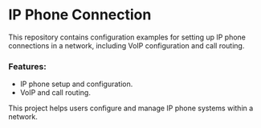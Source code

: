 # IP Phone Connection

This repository contains configuration examples for setting up IP phone connections in a network, including VoIP configuration and call routing.

### Features:
- IP phone setup and configuration.
- VoIP and call routing.

This project helps users configure and manage IP phone systems within a network.

